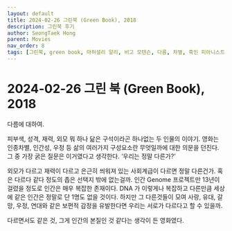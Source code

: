 ```yaml
---
layout: default
title: 2024-02-26 그린북 (Green Book), 2018 
description: 그린북 후기
author: SeongTaek Hong
parent: Movies 
nav_order: 8
tags: [그린북, green book, 마허셜리 알리, 비고 모텐슨, 다름, 차별, 흑인 피아니스트] 
---
```


# 2024-02-26 그린 북 (Green Book), 2018
다름에 대하여.  

피부색, 성격, 재력, 외모 뭐 하나 닮은 구석이라곤 하나없는 두 인물의 이야기. 영화는 인종차별, 인간성, 우정 등 삶의 여러가지 구성요소란 무엇일까에 대한 의문을 던진다. 그 중 가장 굵은 질문은 이거였다고 생각한다. ‘우리는 정말 다른가?’  

외모가 다르고 재력이 다르고 은근히 씌워져 있는 사회계급이 다르면 정말 다른건가. 혹은 다르다 같다 정도의 좁은 선택지 밖에 없는걸까. 인간 Genome 프로젝트만 13년이 걸렸을 정도로 인간은 매우 복잡한 존재이다. DNA 가 이렇게나 복잡하고 다른만큼 세상에 같은 인간은 정말로 단 1명도 없을 것이다. 하지만 그 다른것들이 모여 사랑, 유대, 갈망, 우정, 연대와 같은 보편적 감정을 유발한다면 우리는 서로가 다르다고 할 수 있을까.  

다르면서도 같은 것, 그게 인간의 본질인 것 같다는 생각이 든 영화였다.  
